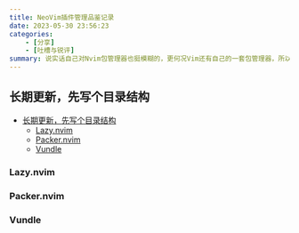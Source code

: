 ```yaml
---
title: NeoVim插件管理品鉴记录
date: 2023-05-30 23:56:23
categories: 
    - [分享]
    - [吐槽与锐评]
summary: 说实话自己对Nvim包管理器也挺模糊的，更何况Vim还有自己的一套包管理器，所以这个博客打算对一些主流包管理器做一个品鉴和锐评
---
```


## 长期更新，先写个目录结构

- [长期更新，先写个目录结构](#长期更新先写个目录结构)
  - [Lazy.nvim](#lazynvim)
  - [Packer.nvim](#packernvim)
  - [Vundle](#vundle)

### Lazy.nvim

### Packer.nvim

### Vundle
